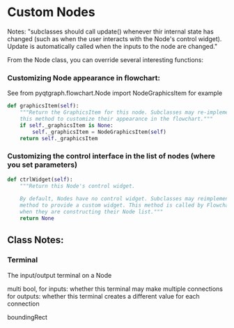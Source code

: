 
# Custom Nodes

Notes:
"subclasses should call update() whenever thir internal state has changed
        (such as when the user interacts with the Node's control widget). Update
        is automatically called when the inputs to the node are changed."
        

From the Node class, you can override several interesting functions:

### Customizing Node appearance in flowchart: 
See from pyqtgraph.flowchart.Node import NodeGraphicsItem for example
```python
def graphicsItem(self):
	"""Return the GraphicsItem for this node. Subclasses may re-implement
	this method to customize their appearance in the flowchart."""
	if self._graphicsItem is None:
		self._graphicsItem = NodeGraphicsItem(self)
	return self._graphicsItem
```


### Customizing the control interface in the list of nodes (where you set parameters)
```python
def ctrlWidget(self):
	"""Return this Node's control widget. 
	
	By default, Nodes have no control widget. Subclasses may reimplement this 
	method to provide a custom widget. This method is called by Flowcharts
	when they are constructing their Node list."""
	return None
```


## Class Notes:

### Terminal 
The input/output terminal on a Node

multi           bool, for inputs: whether this terminal may make multiple connections
                        for outputs: whether this terminal creates a different value for each connection



boundingRect
